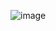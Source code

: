 ![image](https://github.com/ThuyTien2111/kientruc_lab4/assets/97496252/892120fb-4843-4823-ad70-8cd799d20c6c)

